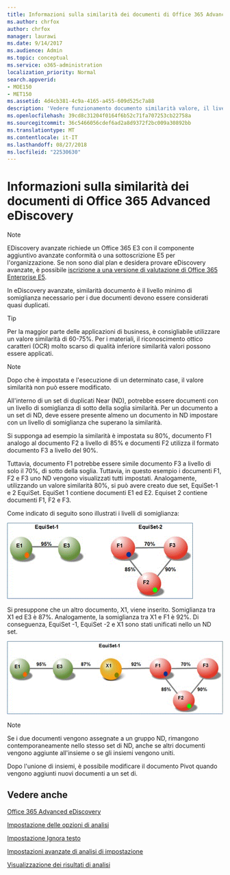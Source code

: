 ```yaml
---
title: Informazioni sulla similarità dei documenti di Office 365 Advanced eDiscovery
ms.author: chrfox
author: chrfox
manager: laurawi
ms.date: 9/14/2017
ms.audience: Admin
ms.topic: conceptual
ms.service: o365-administration
localization_priority: Normal
search.appverid:
- MOE150
- MET150
ms.assetid: 4d4cb381-4c9a-4165-a455-609d525c7a88
description: 'Vedere funzionamento documento similarità valore, il livello minimo di somiglianza per due file da prendere in considerazione quasi duplicati in Office 365 avanzate eDiscovery. '
ms.openlocfilehash: 39cd8c31204f0164f6b52c71fa707253cb22758a
ms.sourcegitcommit: 36c5466056cdef6ad2a8d9372f2bc009a30892bb
ms.translationtype: MT
ms.contentlocale: it-IT
ms.lasthandoff: 08/27/2018
ms.locfileid: "22530630"
---
```

# <a name="understand-document-similarity-in-office-365-advanced-ediscovery"></a>Informazioni sulla similarità dei documenti di Office 365 Advanced eDiscovery

> [!NOTE]
> EDiscovery avanzate richiede un Office 365 E3 con il componente aggiuntivo avanzate conformità o una sottoscrizione E5 per l'organizzazione. Se non sono dial plan e desidera provare eDiscovery avanzate, è possibile [iscrizione a una versione di valutazione di Office 365 Enterprise E5](https://go.microsoft.com/fwlink/p/?LinkID=698279). 
  
In eDiscovery avanzate, similarità documento è il livello minimo di somiglianza necessario per i due documenti devono essere considerati quasi duplicati.
  
> [!TIP]
> Per la maggior parte delle applicazioni di business, è consigliabile utilizzare un valore similarità di 60-75%. Per i materiali, il riconoscimento ottico caratteri (OCR) molto scarso di qualità inferiore similarità valori possono essere applicati. 
  
> [!NOTE]
> Dopo che è impostata e l'esecuzione di un determinato case, il valore similarità non può essere modificato. 
  
All'interno di un set di duplicati Near (ND), potrebbe essere documenti con un livello di somiglianza di sotto della soglia similarità. Per un documento a un set di ND, deve essere presente almeno un documento in ND impostare con un livello di somiglianza che superano la similarità. 
  
Si supponga ad esempio la similarità è impostata su 80%, documento F1 analogo al documento F2 a livello di 85% e documenti F2 utilizza il formato documento F3 a livello del 90%. 
  
Tuttavia, documento F1 potrebbe essere simile documento F3 a livello di solo il 70%, di sotto della soglia. Tuttavia, in questo esempio i documenti F1, F2 e F3 uno ND vengono visualizzati tutti impostati. Analogamente, utilizzando un valore similarità 80%, si può avere creato due set, EquiSet-1 e 2 EquiSet. EquiSet 1 contiene documenti E1 ed E2. Equiset 2 contiene documenti F1, F2 e F3. 
  
Come indicato di seguito sono illustrati i livelli di somiglianza:
  
![Somiglianza documento](media/3907ea7d-e28a-4027-8fc3-be090dd39144.gif)
  
Si presuppone che un altro documento, X1, viene inserito. Somiglianza tra X1 ed E3 è 87%. Analogamente, la somiglianza tra X1 e F1 è 92%. Di conseguenza, EquiSet -1, EquiSet -2 e X1 sono stati unificati nello un ND set.
  
![Somiglianza documento](media/d140d347-33d5-475a-af04-594a0f2ab13d.gif)
  
> [!NOTE]
> Se i due documenti vengono assegnate a un gruppo ND, rimangono contemporaneamente nello stesso set di ND, anche se altri documenti vengono aggiunte all'insieme o se gli insiemi vengono uniti. 
  
Dopo l'unione di insiemi, è possibile modificare il documento Pivot quando vengono aggiunti nuovi documenti a un set di. 
  
## <a name="see-also"></a>Vedere anche

[Office 365 Advanced eDiscovery](office-365-advanced-ediscovery.md)
  
[Impostazione delle opzioni di analisi](set-analyze-options-in-advanced-ediscovery.md)
  
[Impostazione Ignora testo](set-ignore-text-in-advanced-ediscovery.md)
  
[Impostazioni avanzate di analisi di impostazione](set-analyze-advanced-settings-in-advanced-ediscovery.md)
  
[Visualizzazione dei risultati di analisi](view-analyze-results-in-advanced-ediscovery.md)

